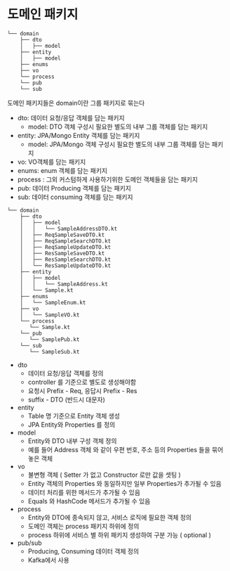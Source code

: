 # 도메인 패키지

```
└── domain
    ├── dto
    │   ├── model
    ├── entity
    │   ├── model
    ├── enums
    ├── vo
    └── process
    └── pub
    └── sub
```

도메인 패키지들은 domain이란 그룹 패키지로 묶는다

- dto: 데이터 요청/응답 객체를 담는 패키지
  - model: DTO 객체 구성시 필요한 별도의 내부 그룹 객체를 담는 패키지
- entity: JPA/Mongo Entity 객체를 담는 패키지
  - model: JPA/Mongo 객체 구성시 필요한 별도의 내부 그룹 객체를 담는 패키지
- vo: VO객체를 담는 패키지
- enums: enum 객체를 담는 패키지
- process : 그외 커스텀하게 사용하기위한 도메인 객체들을 담는 패키지
- pub: 데이터 Producing 객체를 담는 패키지
- sub: 데이터 consuming 객체를 담는 패키지

 
```
└── domain
    ├── dto
    │   ├── model
    │   │   └── SampleAddressDTO.kt
    │   ├── ReqSampleSaveDTO.kt
    │   ├── ReqSampleSearchDTO.kt
    │   ├── ReqSampleUpdateDTO.kt
    │   ├── ResSampleSaveDTO.kt
    │   ├── ResSampleSearchDTO.kt
    │   └── ResSampleUpdateDTO.kt
    ├── entity
    │   ├── model
    │   │   └── SampleAddress.kt
    │   └── Sample.kt
    ├── enums
    │   └── SampleEnum.kt
    ├── vo
    │   └── SampleVO.kt
    └── process    
       └── Sample.kt
    └── pub    
       └── SamplePub.kt
    └── sub    
       └── SampleSub.kt
```

- dto
  - 데이터 요청/응답 객체를 정의
  - controller 를 기준으로 별도로 생성해야함
  - 요청시 Prefix - Req, 응답시 Prefix - Res
  - suffix - DTO  (반드시 대문자)
- entity
  - Table 명 기준으로 Entity 객체 생성
  - JPA Entity와 Properties 를 정의
- model
  - Entity와 DTO 내부 구성 객체 정의
  - 예를 들어 Address 객체 와 같이 우편 번호, 주소 등의 Properties 들을 묶어놓은 객체
- vo
  - 불변형 객체 ( Setter 가 없고 Constructor 로만 값을 셋팅 )
  - Entity 객체의 Properties 와 동일하지만 일부 Properties가 추가될 수 있음
  - 데이터 처리를 위한 메서드가 추가될 수 있음
  - Equals 와 HashCode 메서드가 추가될 수 있음
- process
  - Entity와 DTO에 종속되지 않고, 서비스 로직에 필요한 객체 정의
  - 도메인 객체는 process 패키지 하위에 정의
  - process 하위에 서비스 별 하위 패키지 생성하여 구분 가능 ( optional )
- pub/sub
  - Producing, Consuming 데이터 객체 정의 
  - Kafka에서 사용